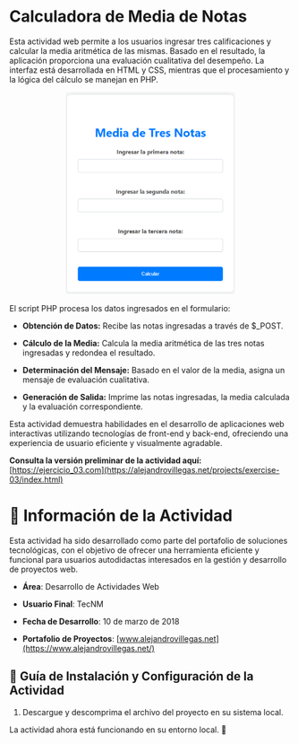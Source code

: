# Calculadora de Media de Notas

Esta actividad web permite a los usuarios ingresar tres calificaciones y calcular la media aritmética de las mismas. Basado en el resultado, la aplicación proporciona una evaluación cualitativa del desempeño. La interfaz está desarrollada en HTML y CSS, mientras que el procesamiento y la lógica del cálculo se manejan en PHP.

<p align="center">
  <img src="./Readme-01.png" alt="Descripción de la imagen" width="60%">
</p>

El script PHP procesa los datos ingresados en el formulario:

- **Obtención de Datos:** Recibe las notas ingresadas a través de $\_POST.

- **Cálculo de la Media:** Calcula la media aritmética de las tres notas ingresadas y redondea el resultado.

- **Determinación del Mensaje:** Basado en el valor de la media, asigna un mensaje de evaluación cualitativa.

- **Generación de Salida:** Imprime las notas ingresadas, la media calculada y la evaluación correspondiente.

Esta actividad demuestra habilidades en el desarrollo de aplicaciones web interactivas utilizando tecnologías de front-end y back-end, ofreciendo una experiencia de usuario eficiente y visualmente agradable.

**Consulta la versión preliminar de la actividad aquí:** [https://ejercicio_03.com](https://alejandrovillegas.net/projects/exercise-03/index.html)

# 📌 Información de la Actividad

Esta actividad ha sido desarrollado como parte del portafolio de soluciones tecnológicas, con el objetivo de ofrecer una herramienta eficiente y funcional para usuarios autodidactas interesados en la gestión y desarrollo de proyectos web.

- **Área**: Desarrollo de Actividades Web

- **Usuario Final**: TecNM

- **Fecha de Desarrollo**: 10 de marzo de 2018

- **Portafolio de Proyectos**: [www.alejandrovillegas.net](https://www.alejandrovillegas.net/)

## 🔧 Guía de Instalación y Configuración de la Actividad

1. Descargue y descomprima el archivo del proyecto en su sistema local.

La actividad ahora está funcionando en su entorno local. 🎉
